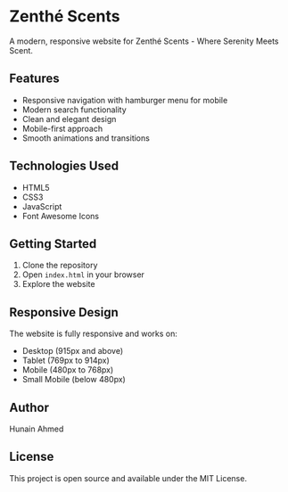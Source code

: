 # Zenthé Scents

A modern, responsive website for Zenthé Scents - Where Serenity Meets Scent.

## Features

- Responsive navigation with hamburger menu for mobile
- Modern search functionality
- Clean and elegant design
- Mobile-first approach
- Smooth animations and transitions

## Technologies Used

- HTML5
- CSS3
- JavaScript
- Font Awesome Icons

## Getting Started

1. Clone the repository
2. Open `index.html` in your browser
3. Explore the website

## Responsive Design

The website is fully responsive and works on:
- Desktop (915px and above)
- Tablet (769px to 914px)
- Mobile (480px to 768px)
- Small Mobile (below 480px)

## Author

Hunain Ahmed

## License

This project is open source and available under the MIT License. 